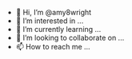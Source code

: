 - 👋 Hi, I’m @amy8wright
- 👀 I’m interested in ...
- 🌱 I’m currently learning ...
- 💞️ I’m looking to collaborate on ...
- 📫 How to reach me ...

<!---
amy8wright/amy8wright is a ✨ special ✨ repository because its `README.md` (this file) appears on your GitHub profile.
You can click the Preview link to take a look at your changes.
--->
